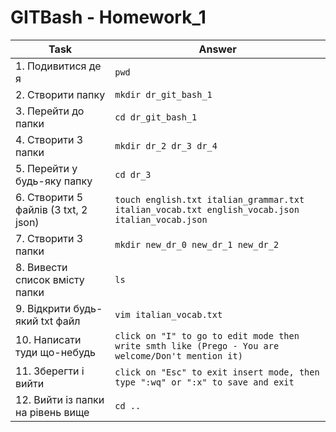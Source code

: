 # GITBash - Homework_1
   |Task   |     Answer|
| ---------------------    | ----------------------------|
| 1. Подивитися де я |       `pwd`|
| 2. Створити папку  |      `mkdir dr_git_bash_1`|
| 3. Перейти до папки |     `cd dr_git_bash_1`|
| 4. Створити 3 папки |     `mkdir dr_2 dr_3 dr_4`|
| 5. Перейти у будь-яку папку |    `cd dr_3`|
| 6. Створити 5 файлів (3 txt, 2 json) |    `touch english.txt italian_grammar.txt italian_vocab.txt english_vocab.json italian_vocab.json`|
| 7. Створити 3 папки |                     `mkdir new_dr_0 new_dr_1 new_dr_2`|
| 8. Вивести список вмісту папки |    `ls`|
| 9. Відкрити будь-який txt файл |    `vim italian_vocab.txt`|
| 10. Написати туди що-небудь |     `click on "I" to go to edit mode then write smth like (Prego - You are welcome/Don't mention it)`|
| 11. Зберегти і вийти|             `click on "Esc" to exit insert mode, then type ":wq" or ":x" to save and exit`|
| 12. Вийти із папки на рівень вище |  `cd ..`|
